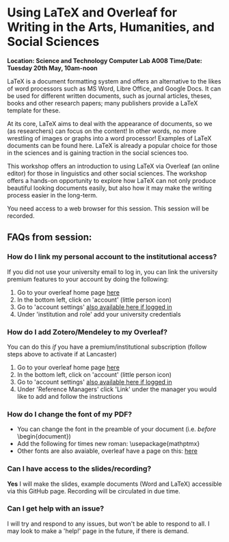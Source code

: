 # Using LaTeX and Overleaf for Writing in the Arts, Humanities, and Social Sciences

**Location: Science and Technology Computer Lab A008**
**Time/Date: Tuesday 20th May, 10am-noon**
 
LaTeX is a document formatting system and offers an alternative to the likes of word processors such as MS Word, Libre Office, and Google Docs. It can be used for different written documents, such as journal articles, theses, books and other research papers; many publishers provide a LaTeX template for these.
 
At its core, LaTeX aims to deal with the appearance of documents, so we (as researchers) can focus on the content! In other words, no more wrestling of images or graphs into a word processor! Examples of LaTeX documents can be found here. LaTeX is already a popular choice for those in the sciences and is gaining traction in the social sciences too.

This workshop offers an introduction to using LaTeX via Overleaf (an online editor) for those in linguistics and other social sciences. The workshop offers a hands-on opportunity to explore how LaTeX can not only produce beautiful looking documents easily, but also how it may make the writing process easier in the long-term.
 
You need access to a web browser for this session. This session will be recorded.


## FAQs from session:

### How do I link my personal account to the institutional access? 
If you did not use your university email to log in, you can link the university premium features to your account by doing the following:
1. Go to your overleaf home page [here](https://www.overleaf.com/)
2. In the bottom left, click on 'account' (little person icon)
3. Go to 'account settings' [also available here if logged in](https://www.overleaf.com/user/settings)
4. Under 'institution and role' add your university credentials

### How do I add Zotero/Mendeley to my Overleaf?
You can do this *if* you have a premium/institutional subscription (follow steps above to activate if at Lancaster)
1. Go to your overleaf home page [here](https://www.overleaf.com/)
2. In the bottom left, click on 'account' (little person icon)
3. Go to 'account settings' [also available here if logged in](https://www.overleaf.com/user/settings)
4. Under 'Reference Managers' click 'Link' under the manager you would like to add and follow the instructions

### How do I change the font of my PDF?
- You can change the font in the preamble of your document (i.e. *before* \begin{document})
- Add the following for times new roman: \usepackage{mathptmx}
- Other fonts are also avaiable, overleaf have a page on this: [here](https://www.overleaf.com/learn/latex/Font_typefaces)

### Can I have access to the slides/recording?
**Yes** 
I will make the slides, example documents (Word and LaTeX) accessible via this GitHub page. Recording will be circulated in due time.

### Can I get help with an issue?
I will try and respond to any issues, but won't be able to respond to all. I may look to make a 'help!' page in the future, if there is demand.
